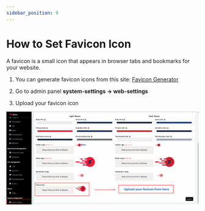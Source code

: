 ```yaml
---
sidebar_position: 9
---
```


# How to Set Favicon Icon

A favicon is a small icon that appears in browser tabs and bookmarks for your website.

1. You can generate favicon icons from this site: [Favicon Generator](https://www.favicon-generator.org/)

2. Go to admin panel **system-settings -> web-settings**

3. Upload your favicon icon

![Favicon](/images/web/favicon.png)

